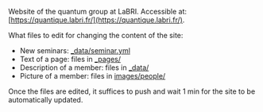 Website of the quantum group at LaBRI.
Accessible at: [https://quantique.labri.fr/](https://quantique.labri.fr/).

What files to edit for changing the content of the site:
  - New seminars: [_data/seminar.yml](https://github.com/yassine-hamoudi/labri/blob/gh-pages/_data/seminar.yml)
  - Text of a page: files in [_pages/](https://github.com/yassine-hamoudi/labri/tree/gh-pages/_pages)
  - Description of a member: files in [_data/](https://github.com/yassine-hamoudi/labri/tree/gh-pages/_data)
  - Picture of a member: files in [images/people/](https://github.com/yassine-hamoudi/labri/tree/gh-pages/images/people)

Once the files are edited, it suffices to push and wait 1 min for the site to be automatically updated.
